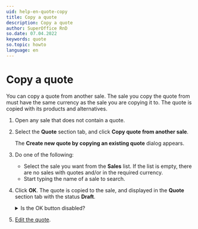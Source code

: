 ```yaml
---
uid: help-en-quote-copy
title: Copy a quote
description: Copy a quote
author: SuperOffice RnD
so.date: 07.04.2022
keywords: quote
so.topic: howto
language: en
---
```


# Copy a quote

You can copy a quote from another sale. The sale you copy the quote from must have the same currency as the sale you are copying it to. The quote is copied with its products and alternatives.

1. Open any sale that does not contain a quote.
2. Select the **Quote** section tab, and click **Copy quote from another sale**.

    The **Create new quote by copying an existing quote** dialog appears.

3. Do one of the following:

    * Select the sale you want from the **Sales** list. If the list is empty, there are no sales with quotes and/or in the required currency.
    * Start typing the name of a sale to search.

4. Click **OK**. The quote is copied to the sale, and displayed in the **Quote** section tab with the status **Draft**.

    <details><summary>Is the OK button disabled?</summary>

    If the **OK** button is disabled, you have selected a sale that uses an ERP connection that you do not have access to. This means that the quote you are trying to copy gets products from a product list that you do not have permission to use.

    Hold the mouse pointer over the disabled **OK** button to display the name of the connection that you do not have access to.
    </details>

5. [Edit the quote][1].

<!-- Referenced links -->
[1]:create.md

<!-- Referenced images -->
